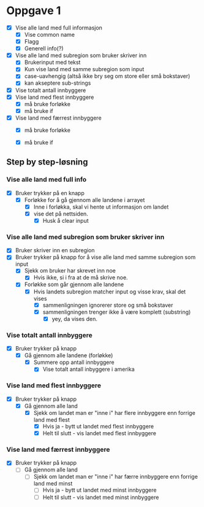 # Oppgave 1
- [x] Vise alle land med full informasjon
    - [x] Vise common name
    - [x] Flagg
    - [x] Generell info(?)
- [x] Vise alle land med subregion som bruker skriver inn
    - [x] Brukerinput med tekst
    - [x] Kun vise land med samme subregion som input
    - [x] case-uavhengig (altså ikke bry seg om store eller små bokstaver)
    - [x] kan akseptere sub-strings
- [x] Vise totalt antall innbyggere
- [x] Vise land med flest innbyggere
    - [x] må bruke forløkke
    - [x] må bruke if
- [x] Vise land med færrest innbyggere
    - [x] må bruke forløkke
    - [x] må bruke if


## Step by step-løsning

### Vise alle land med full info
- [x] Bruker trykker på en knapp
    - [x] Forløkke for å gå gjennom alle landene i arrayet
        - [x] Inne i forløkka, skal vi hente ut informasjon om landet
        - [x] vise det på nettsiden.
            - [x] Husk å clear input

### Vise alle land med subregion som bruker skriver inn
- [x] Bruker skriver inn en subregion
- [x] Bruker trykker på knapp for å vise alle land med samme subregion som input
    - [x] Sjekk om bruker har skrevet inn noe
        - [x] Hvis ikke, si i fra at de må skrive noe. 
    - [x] Forløkke som går gjennom alle landene
        - [x] Hvis landets subregion matcher input og visse krav, skal det vises
            - [x] sammenligningen ignorerer store og små bokstaver
            - [x] sammenligningen trenger ikke å være komplett (substring)
                - [x] yey, da vises den.

### Vise totalt antall innbyggere
- [x] Bruker trykker på knapp
    - [x] Gå gjennom alle landene (forløkke)
        - [x] Summere opp antall innbyggere
            - [x] Vise totalt antall inbyggere i amerika

### Vise land med flest innbyggere
- [x] Bruker trykker på knapp
    - [x] Gå gjennom alle land
        - [x] Sjekk om landet man er "inne i" har flere innbyggere enn forrige land med flest
            - [x] Hvis ja - bytt ut landet med flest innbyggere
            - [x] Helt til slutt - vis landet med flest innbyggere

### Vise land med færrest innbyggere
- [x] Bruker trykker på knapp
    - [ ] Gå gjennom alle land
        - [ ] Sjekk om landet man er "inne i" har færre innbyggere enn forrige land med minst
            - [ ] Hvis ja - bytt ut landet med minst innbyggere
            - [ ] Helt til slutt - vis landet med minst innbyggere